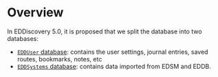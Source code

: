# Overview

In EDDiscovery 5.0, it is proposed that we split the database into two databases:
* [`EDDUser` database](Databases/EDDUser.md): contains the user settings, journal entries, saved routes, bookmarks, notes, etc
* [`EDDSystems` database](Databases/EDDSystems.md): contains data imported from EDSM and EDDB.
